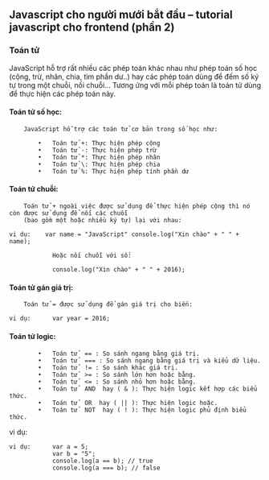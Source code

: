 ﻿## Javascript cho người mưới bắt đầu – tutorial javascript cho frontend (phần 2)

### Toán tử
JavaScript hỗ trợ rất nhiều các phép toán khác nhau như phép toán số học (cộng, trừ, nhân, chia, tìm phần dư..) hay các phép toán dùng để đếm số ký tự trong một chuỗi, nối chuỗi... Tương ứng với mỗi phép toán là toán tử dùng để thực hiện các phép toán này.

####    Toán tử số học: 
        JavaScript hỗ trợ các toán tử cơ bản trong số học như:

            •	Toán tử +: Thực hiện phép cộng
            •	Toán tử -: Thực hiện phép trừ
            •	Toán tử *: Thực hiện phép nhân
            •	Toán tử \: Thực hiện phép chia
            •	Toán tử %: Thực hiện phép tính phần dư

####    Toán tử chuỗi: 
        Toán tử + ngoài việc được sử dụng để thực hiện phép cộng thì nó còn được sử dụng để nối các chuỗi
        (bao gồm một hoặc nhiều ký tự) lại với nhau:

```
vi dụ:    var name = "JavaScript" console.log("Xin chào" + " " + name);

            Hoặc nối chuỗi với số:

            console.log("Xin chào" + " " + 2016);
```

####    Toán tử gán giá trị: 
        Toán tử = được sử dụng để gán giá trị cho biến:

```
vi dụ:      var year = 2016;
```

####    Toán tử logic: 
            •	Toán tử  == : So sánh ngang bằng giá trị.
            •	Toán tử  === : So sánh ngang bằng giá trị và kiểu dữ liệu.
            •	Toán tử  != : So sánh khác giá trị.
            •	Toán tử  >= : So sánh lớn hơn hoặc bằng.
            •	Toán tử  <= : So sánh nhỏ hơn hoặc bằng.
            •	Toán tử  AND  hay ( & ): Thực hiện logic kết hợp các biểu thức.
            •	Toán tử  OR  hay ( || ): Thực hiện logic hoặc.
            •	Toán tử  NOT  hay ( ! ): Thực hiện logic phủ định biểu thức.

vi dụ:
```
vi dụ:      var a = 5; 
            var b = "5"; 
            console.log(a == b); // true 
            console.log(a === b); // false
```


